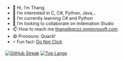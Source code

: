 - 👋 Hi, I’m Thang.
- 👀 I’m interested in C, C#, Python, Java,.. 
- 🌱 I’m currently learning C# and Python
- 💞️ I’m looking to collaborate on Initemation Studio
- 📫 How to reach me thang@qnzz.onmicrosoft.com
- 😄 Pronouns: Quack!
- ⚡ Fun fact: <a href="https://www.youtube.com/watch?v=dQw4w9WgXcQ">Do Not Click</a>

<a href="https://git.io/streak-stats"><img src="https://streak-stats.demolab.com?user=duckopia&theme=iceberg&border_radius=15&card_width=499" alt="GitHub Streak" /></a>
[![Top Langs](https://github-readme-stats.vercel.app/api/top-langs/?username=duckopia&layout=compact&theme=vision-friendly-dark)](https://github.com/anuraghazra/github-readme-stats)

<!---
duckopia/duckopia is a ✨ special ✨ repository because its `README.md` (this file) appears on your GitHub profile.
You can click the Preview link to take a look at your changes.
--->
